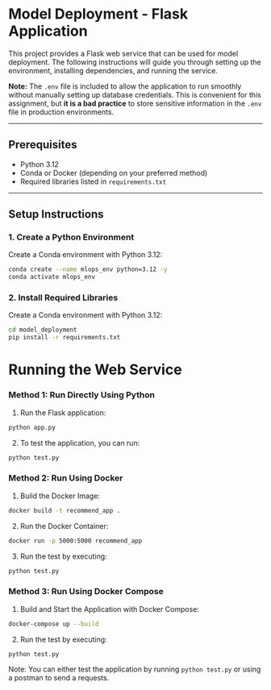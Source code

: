 # Model Deployment - Flask Application

This project provides a Flask web service that can be used for model deployment. The following instructions will guide you through setting up the environment, installing dependencies, and running the service.

**Note:** The `.env` file is included to allow the application to run smoothly without manually setting up database credentials. This is convenient for this assignment, but **it is a bad practice** to store sensitive information in the `.env` file in production environments.

---

## Prerequisites

- Python 3.12
- Conda or Docker (depending on your preferred method)
- Required libraries listed in `requirements.txt`

---

## Setup Instructions

### 1. **Create a Python Environment**
Create a Conda environment with Python 3.12:

```bash
conda create --name mlops_env python=3.12 -y
conda activate mlops_env
```


### 2. **Install Required Libraries**
Create a Conda environment with Python 3.12:

```bash
cd model_deployment
pip install -r requirements.txt
```

# Running the Web Service

### Method 1: Run Directly Using Python
1. Run the Flask application:
```bash
python app.py
```
2. To test the application, you can run:
```bash
python test.py
```

### Method 2: Run Using Docker
1. Build the Docker Image:
```bash
docker build -t recommend_app .
```
2. Run the Docker Container:
```bash
docker run -p 5000:5000 recommend_app
```
3. Run the test by executing:
```bash
python test.py
```

### Method 3: Run Using Docker Compose
1. Build and Start the Application with Docker Compose:
```bash
docker-compose up --build
```
2. Run the test by executing:
```bash
python test.py
```

Note: You can either test the application by running `python test.py` or using a postman
to send a requests.

